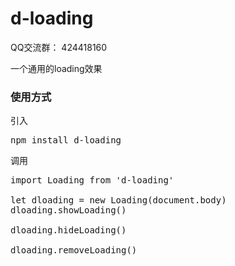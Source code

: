 # d-loading
QQ交流群： 424418160


一个通用的loading效果
### 使用方式
引入
<pre>
npm install d-loading
</pre>

调用
<pre>
import Loading from 'd-loading'

let dloading = new Loading(document.body)
dloading.showLoading()

dloading.hideLoading()

dloading.removeLoading()
</pre>
